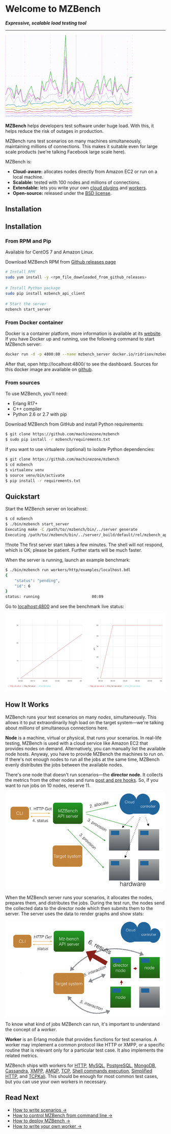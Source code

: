# Welcome to MZBench

***Expressive, scalable load testing tool***

---

![Graphs](images/graphs.gif)

**MZBench** helps developers test software under huge load. With this, it helps reduce the risk of outages in production.

MZBench runs test scenarios on many machines simultaneously, maintaining millions of connections. This makes it suitable even for large scale products (we're talking Facebook large scale here).

MZBench is:

 - **Cloud-aware:** allocates nodes directly from Amazon EC2 or run on a local machine.
 - **Scalable:** tested with 100 nodes and millions of connections.
 - **Extendable:** lets you write your own [cloud plugins](cloud_plugins#how-to-write-a-cloud-plugin) and [workers](workers.md#how-to-write-a-worker).
 - **Open-source:** released under the [BSD license](https://github.com/machinezone/mzbench/blob/master/LICENSE).


## Installation

## Installation

### From RPM and Pip

Available for CentOS 7 and Amazon Linux.

Download MZBench RPM from [Github releases page](https://github.com/machinezone/mzbench/releases)

```bash
# Install RPM
sudo yum install -y <rpm_file_downloaded_from_github_releases>

# Install Python package
sudo pip install mzbench_api_client

# Start the server
mzbench start_server
```

### From Docker container

Docker is a container platform, more information is available at its [website](https://www.docker.com/). If you have Docker up and running, use the following command to start MZBench server:

```bash
docker run -d -p 4800:80 --name mzbench_server docker.io/ridrisov/mzbench
```

After that, open http://localhost:4800/ to see the dashboard. Sources for this docker image are available on [github](https://github.com/machinezone/mzbench/tree/master/docker).

### From sources

To use MZBench, you'll need:

 - Erlang R17+
 - C++ compiler
 - Python 2.6 or 2.7 with pip

Download MZBench from GitHub and install Python requirements:

```bash
$ git clone https://github.com/machinezone/mzbench
$ sudo pip install -r mzbench/requirements.txt
```

If you want to use virtualenv (optional) to isolate Python dependencies:

```bash
$ git clone https://github.com/machinezone/mzbench
$ cd mzbench
$ virtualenv venv
$ source venv/bin/activate
$ pip install -r requirements.txt
```

## Quickstart

Start the MZBench server on localhost:

```bash
$ cd mzbench
$ ./bin/mzbench start_server
Executing make -C /path/to//mzbench/bin/../server generate
Executing /path/to//mzbench/bin/../server/_build/default/rel/mzbench_api/bin/mzbench_api start
```

!!!note
    The first server start takes a few minutes. The shell will not respond, which is OK; please be patient. Further starts will be much faster.

When the server is running, launch an example benchmark:

```bash
$ ./bin/mzbench run workers/http/examples/localhost.bdl
{
    "status": "pending",
    "id": 6
}
status: running                       00:09
```

Go to [localhost:4800](http://localhost:4800) and see the benchmark live status:

![Test Benchmark](images/test_benchmark.png)


## How It Works

MZBench runs your test scenarios on many *nodes*, simultaneously. This allows it to put extraordinarily high load on the target system—we're talking about *millions* of simultaneous connections here.

**Node** is a machine, virtual or physical, that runs your scenarios. In real-life testing, MZBench is used with a cloud service like Amazon EC2 that provides nodes on demand. Alternatively, you can manually list the available node hosts. Anyway, you have to provide MZBench the machines to run on. If there's not enough nodes to run all the jobs at the same time, MZBench evenly distributes the jobs between the available nodes.

There's one node that doesn't run scenarios—the **director node**. It collects the metrics from the other nodes and runs [post and pre hooks](scenarios/spec.md#pre_hook-and-post_hook). So, if you want to run jobs on 10 nodes, reserve 11.

![MZBench Architecture Provisioning](images/scheme_1.png)

When the MZBench server runs your scenarios, it allocates the nodes, prepares them, and distributes the jobs. During the test run, the nodes send the collected data to the director node which then submits them to the server. The server uses the data to render graphs and show stats:

![MZBench Architecture Running](images/scheme_2.png)

To know what kind of jobs MZBench can run, it's important to understand the concept of a *worker*.

**Worker** is an Erlang module that provides functions for test scenarios. A worker may implement a common protocol like HTTP or XMPP, or a specific routine that is relevant only for a particular test case. It also implements the related metrics.

MZBench ships with workers for [HTTP](../workers/http), [MySQL](../workers/mysql), [PostgreSQL](../workers/pgsql), [MongoDB](../workers/mongo), [Cassandra](../workers/cassandra), [XMPP](../workers/xmpp), [AMQP](../workers/amqp), [TCP](../workers/tcp), [Shell commands execution](../workers/exec), [Simplified HTTP](../workers/simple_http), and [TCPKali](../workers/tcpkali). This should be enough for most common test cases, but you can use your own workers in necessary.


## Read Next

 - [How to write scenarios →](scenarios/tutorial.md)
 - [How to control MZBench from command line →](cli.md)
 - [How to deploy MZBench →](deployment.md)
 - [How to write your own worker →](workers.md#how-to-write-a-worker)
